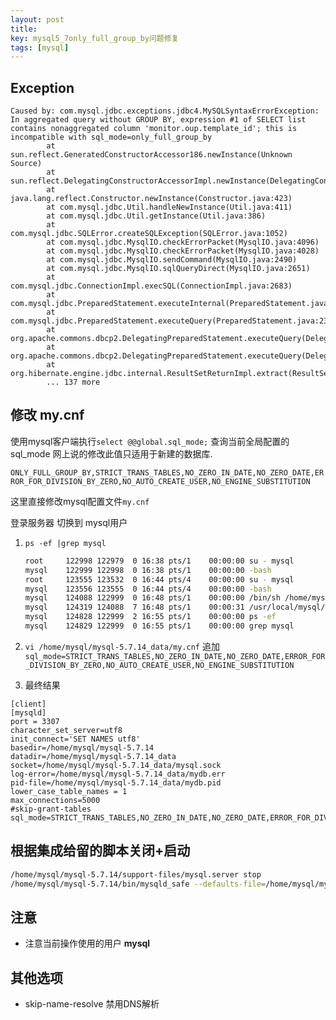 ```yaml
---
layout: post
title: 
key: mysql5_7only_full_group_by问题修复
tags: [mysql]
---
```


## Exception

```text
Caused by: com.mysql.jdbc.exceptions.jdbc4.MySQLSyntaxErrorException: In aggregated query without GROUP BY, expression #1 of SELECT list contains nonaggregated column 'monitor.oup.template_id'; this is incompatible with sql_mode=only_full_group_by
        at sun.reflect.GeneratedConstructorAccessor186.newInstance(Unknown Source)
        at sun.reflect.DelegatingConstructorAccessorImpl.newInstance(DelegatingConstructorAccessorImpl.java:45)
        at java.lang.reflect.Constructor.newInstance(Constructor.java:423)
        at com.mysql.jdbc.Util.handleNewInstance(Util.java:411)
        at com.mysql.jdbc.Util.getInstance(Util.java:386)
        at com.mysql.jdbc.SQLError.createSQLException(SQLError.java:1052)
        at com.mysql.jdbc.MysqlIO.checkErrorPacket(MysqlIO.java:4096)
        at com.mysql.jdbc.MysqlIO.checkErrorPacket(MysqlIO.java:4028)
        at com.mysql.jdbc.MysqlIO.sendCommand(MysqlIO.java:2490)
        at com.mysql.jdbc.MysqlIO.sqlQueryDirect(MysqlIO.java:2651)
        at com.mysql.jdbc.ConnectionImpl.execSQL(ConnectionImpl.java:2683)
        at com.mysql.jdbc.PreparedStatement.executeInternal(PreparedStatement.java:2144)
        at com.mysql.jdbc.PreparedStatement.executeQuery(PreparedStatement.java:2310)
        at org.apache.commons.dbcp2.DelegatingPreparedStatement.executeQuery(DelegatingPreparedStatement.java:83)
        at org.apache.commons.dbcp2.DelegatingPreparedStatement.executeQuery(DelegatingPreparedStatement.java:83)
        at org.hibernate.engine.jdbc.internal.ResultSetReturnImpl.extract(ResultSetReturnImpl.java:60)
        ... 137 more
```

## 修改 my.cnf

使用mysql客户端执行`select @@global.sql_mode;` 查询当前全局配置的sql_mode 网上说的修改此值只适用于新建的数据库.

`ONLY_FULL_GROUP_BY,STRICT_TRANS_TABLES,NO_ZERO_IN_DATE,NO_ZERO_DATE,ERROR_FOR_DIVISION_BY_ZERO,NO_AUTO_CREATE_USER,NO_ENGINE_SUBSTITUTION`

这里直接修改mysql配置文件`my.cnf`

登录服务器 切换到 mysql用户

1. `ps -ef |grep mysql`
    ```bash
    root     122998 122979  0 16:38 pts/1    00:00:00 su - mysql
    mysql    122999 122998  0 16:38 pts/1    00:00:00 -bash
    root     123555 123532  0 16:44 pts/4    00:00:00 su - mysql
    mysql    123556 123555  0 16:44 pts/4    00:00:00 -bash
    mysql    124088 122999  0 16:48 pts/1    00:00:00 /bin/sh /home/mysql/mysql-5.7.14/bin/mysqld_safe --defaults-file=/home/mysql/mysql-5.7.14_data/my.cnf
    mysql    124319 124088  7 16:48 pts/1    00:00:31 /usr/local/mysql/bin/mysqld --defaults-file=/home/mysql/mysql-5.7.14_data/my.cnf --basedir=/home/mysql/mysql-5.7.14 --datadir=/home/mysql/mysql-5.7.14_data --plugin-dir=/home/mysql/mysql-5.7.14/lib/plugin --log-error=/home/mysql/mysql-5.7.14_data/mydb.err --pid-file=/home/mysql/mysql-5.7.14_data/mydb.pid --socket=/home/mysql/mysql-5.7.14_data/mysql.sock --port=3307
    mysql    124828 122999  2 16:55 pts/1    00:00:00 ps -ef
    mysql    124829 122999  0 16:55 pts/1    00:00:00 grep mysql
    ```
2. `vi /home/mysql/mysql-5.7.14_data/my.cnf`
追加
`sql_mode=STRICT_TRANS_TABLES,NO_ZERO_IN_DATE,NO_ZERO_DATE,ERROR_FOR_DIVISION_BY_ZERO,NO_AUTO_CREATE_USER,NO_ENGINE_SUBSTITUTION`

3. 最终结果
```text
[client]
[mysqld]
port = 3307
character_set_server=utf8
init_connect='SET NAMES utf8'
basedir=/home/mysql/mysql-5.7.14
datadir=/home/mysql/mysql-5.7.14_data
socket=/home/mysql/mysql-5.7.14_data/mysql.sock
log-error=/home/mysql/mysql-5.7.14_data/mydb.err 
pid-file=/home/mysql/mysql-5.7.14_data/mydb.pid
lower_case_table_names = 1
max_connections=5000
#skip-grant-tables
sql_mode=STRICT_TRANS_TABLES,NO_ZERO_IN_DATE,NO_ZERO_DATE,ERROR_FOR_DIVISION_BY_ZERO,NO_AUTO_CREATE_USER,NO_ENGINE_SUBSTITUTION 
```

## 根据集成给留的脚本关闭+启动
```bash
/home/mysql/mysql-5.7.14/support-files/mysql.server stop
/home/mysql/mysql-5.7.14/bin/mysqld_safe --defaults-file=/home/mysql/mysql-5.7.14_data/my.cnf &
```

## 注意

* 注意当前操作使用的用户 **mysql**

## 其他选项

* skip-name-resolve 禁用DNS解析